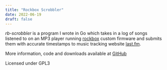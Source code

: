 ```yaml
---
title: "Rockbox Scrobbler"
date: 2022-06-19
draft: false
---
```


<script src="https://asciinema.org/a/qfW1rYbQ1uuhvxX9QywEatufm.js" data-autoplay="1" data-loop="1" id="asciicast-qfW1rYbQ1uuhvxX9QywEatufm" async="true"></script>

*rb-scrobbler* is a program I wrote in Go which takes in a log of songs listened to on an MP3 player
running [rockbox](https://rockbox.org) custom firmware and submits them with accurate timestamps to
music tracking website [last.fm](https://last.fm).

More information, code and downloads available at [GitHub](https://github.com/jeselnik/rb-scrobbler)

Licensed under GPL3
